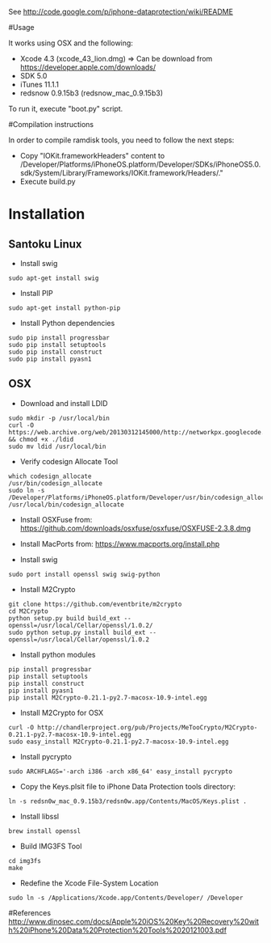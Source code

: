 See http://code.google.com/p/iphone-dataprotection/wiki/README

#Usage

It works using OSX and the following:

- Xcode 4.3 (xcode_43_lion.dmg) => Can be download from https://developer.apple.com/downloads/
- SDK 5.0
- iTunes 11.1.1
- redsnow 0.9.15b3 (redsnow_mac_0.9.15b3) 


To run it, execute "boot.py" script.


#Compilation instructions

In order to compile ramdisk tools, you need to follow the next steps:
- Copy "IOKit.frameworkHeaders" content to /Developer/Platforms/iPhoneOS.platform/Developer/SDKs/iPhoneOS5.0.sdk/System/Library/Frameworks/IOKit.framework/Headers/."
- Execute build.py

# Installation 

## Santoku Linux 

- Install swig 

`
sudo apt-get install swig
`

- Install PIP

`
sudo apt-get install python-pip
` 

- Install Python dependencies

```
sudo pip install progressbar
sudo pip install setuptools
sudo pip install construct
sudo pip install pyasn1
```

## OSX


- Download and install LDID

```
sudo mkdir -p /usr/local/bin
curl -O https://web.archive.org/web/20130312145000/http://networkpx.googlecode.com/files/ldid && chmod +x ./ldid
sudo mv ldid /usr/local/bin
```

- Verify codesign Allocate Tool

```
which codesign_allocate 
/usr/bin/codesign_allocate
sudo ln -s /Developer/Platforms/iPhoneOS.platform/Developer/usr/bin/codesign_allocate /usr/local/bin/codesign_allocate
```

- Install OSXFuse from:
https://github.com/downloads/osxfuse/osxfuse/OSXFUSE-2.3.8.dmg

- Install MacPorts from:
https://www.macports.org/install.php

- Install swig

`
sudo port install openssl swig swig-python
`

- Install M2Crypto

```
git clone https://github.com/eventbrite/m2crypto
cd M2Crypto
python setup.py build build_ext --openssl=/usr/local/Cellar/openssl/1.0.2/
sudo python setup.py install build_ext --openssl=/usr/local/Cellar/openssl/1.0.2
```

- Install python modules

```
pip install progressbar 
pip install setuptools
pip install construct
pip install pyasn1
pip install M2Crypto-0.21.1-py2.7-macosx-10.9-intel.egg
```
- Install M2Crypto for OSX

```
curl -O http://chandlerproject.org/pub/Projects/MeTooCrypto/M2Crypto-0.21.1-py2.7-macosx-10.9-intel.egg
sudo easy_install M2Crypto-0.21.1-py2.7-macosx-10.9-intel.egg
```

- Install pycrypto

`
sudo ARCHFLAGS='-arch i386 -arch x86_64' easy_install pycrypto
`

- Copy the Keys.plsit file to iPhone Data Protection tools directory:

`
ln -s redsn0w_mac_0.9.15b3/redsn0w.app/Contents/MacOS/Keys.plist .
`

- Install libssl

`
brew install openssl
`

- Build IMG3FS Tool

```
cd img3fs
make
```

-  Redefine the Xcode File-System Location

`
sudo ln -s /Applications/Xcode.app/Contents/Developer/ /Developer
`

#References
http://www.dinosec.com/docs/Apple%20iOS%20Key%20Recovery%20with%20iPhone%20Data%20Protection%20Tools%2020121003.pdf
